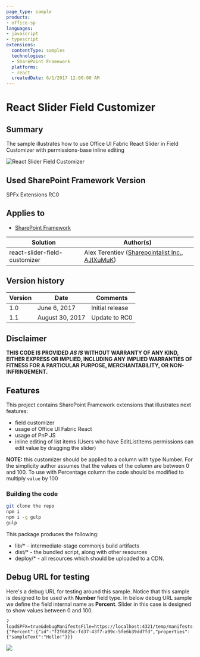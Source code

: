 ```yaml
---
page_type: sample
products:
- office-sp
languages:
- javascript
- typescript
extensions:
  contentType: samples
  technologies:
  - SharePoint Framework
  platforms:
  - react
  createdDate: 6/1/2017 12:00:00 AM
---
```

# React Slider Field Customizer

## Summary
The sample illustrates how to use Office UI Fabric React Slider in Field Customizer with permissions-base inline editing

![React Slider Field Customizer](./assets/slider.png)

## Used SharePoint Framework Version 
SPFx Extensions RC0

## Applies to

* [SharePoint Framework](http://dev.office.com/sharepoint/docs/spfx/sharepoint-framework-overview)

Solution|Author(s)
--------|---------
react-slider-field-customizer | Alex Terentiev ([Sharepointalist Inc.](http://www.sharepointalist.com), [AJIXuMuK](https://github.com/AJIXuMuK))

## Version history

Version|Date|Comments
-------|----|--------
1.0|June 6, 2017|Initial release
1.1|August 30, 2017|Update to RC0

## Disclaimer
**THIS CODE IS PROVIDED *AS IS* WITHOUT WARRANTY OF ANY KIND, EITHER EXPRESS OR IMPLIED, INCLUDING ANY IMPLIED WARRANTIES OF FITNESS FOR A PARTICULAR PURPOSE, MERCHANTABILITY, OR NON-INFRINGEMENT.**

## Features
This project contains SharePoint Framework extensions that illustrates next features:
* field customizer
* usage of Office UI Fabric React
* usage of PnP JS
* inline editing of list items (Users who have EditListItems permissions can edit value by dragging the slider)

**NOTE:** this customizer should be applied to a column with type Number. For the simplicity author assumes that the values of the column are between 0 and 100.
To use with Percentage column the code should be modified to multiply `value` by 100

### Building the code

```bash
git clone the repo
npm i
npm i -g gulp
gulp
```

This package produces the following:

* lib/* - intermediate-stage commonjs build artifacts
* dist/* - the bundled script, along with other resources
* deploy/* - all resources which should be uploaded to a CDN.

## Debug URL for testing
Here's a debug URL for testing around this sample. Notice that this sample is designed to be used with **Number** field type. In below debug URL sample we define the field internal name as **Percent**. Slider in this case is designed to show values between 0 and 100.

```
?loadSPFX=true&debugManifestsFile=https://localhost:4321/temp/manifests.js&fieldCustomizers={"Percent":{"id":"f2f6825c-fd37-43f7-a99c-5fe6b39dd7fd","properties":{"sampleText":"Hello!"}}}
```

<img src="https://pnptelemetry.azurewebsites.net/sp-dev-fx-extensions/samples/react-field-slider" />

